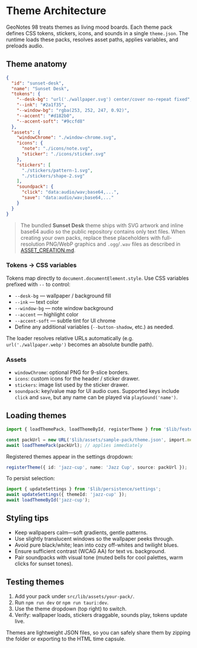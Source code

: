 # Theme Architecture

GeoNotes 98 treats themes as living mood boards. Each theme pack defines CSS tokens, stickers, icons, and sounds in a single `theme.json`. The runtime loads these packs, resolves asset paths, applies variables, and preloads audio.

## Theme anatomy

```json
{
  "id": "sunset-desk",
  "name": "Sunset Desk",
  "tokens": {
    "--desk-bg": "url('./wallpaper.svg') center/cover no-repeat fixed",
    "--ink": "#2a1f35",
    "--window-bg": "rgba(253, 252, 247, 0.92)",
    "--accent": "#d182b0",
    "--accent-soft": "#9ccfd8"
  },
  "assets": {
    "windowChrome": "./window-chrome.svg",
    "icons": {
      "note": "./icons/note.svg",
      "sticker": "./icons/sticker.svg"
    },
    "stickers": [
      "./stickers/pattern-1.svg",
      "./stickers/shape-2.svg"
    ],
    "soundpack": {
      "click": "data:audio/wav;base64,...",
      "save": "data:audio/wav;base64,..."
    }
  }
}
```

> The bundled **Sunset Desk** theme ships with SVG artwork and inline base64 audio so the public repository contains only text files. When creating your own packs, replace these placeholders with full-resolution PNG/WebP graphics and `.ogg`/`.wav` files as described in [ASSET_CREATION.md](ASSET_CREATION.md).

### Tokens → CSS variables

Tokens map directly to `document.documentElement.style`. Use CSS variables prefixed with `--` to control:

- `--desk-bg` — wallpaper / background fill
- `--ink` — text color
- `--window-bg` — note window background
- `--accent` — highlight color
- `--accent-soft` — subtle tint for UI chrome
- Define any additional variables (`--button-shadow`, etc.) as needed.

The loader resolves relative URLs automatically (e.g. `url('./wallpaper.webp')` becomes an absolute bundle path).

### Assets

- `windowChrome`: optional PNG for 9-slice borders.
- `icons`: custom icons for the header / sticker drawer.
- `stickers`: image list used by the sticker drawer.
- `soundpack`: key/value map for UI audio cues. Supported keys include `click` and `save`, but any name can be played via `playSound('name')`.

## Loading themes

```ts
import { loadThemePack, loadThemeById, registerTheme } from '$lib/features/themes';

const packUrl = new URL('$lib/assets/sample-pack/theme.json', import.meta.url).href;
await loadThemePack(packUrl); // applies immediately
```

Registered themes appear in the settings dropdown:

```ts
registerTheme({ id: 'jazz-cup', name: 'Jazz Cup', source: packUrl });
```

To persist selection:

```ts
import { updateSettings } from '$lib/persistence/settings';
await updateSettings({ themeId: 'jazz-cup' });
await loadThemeById('jazz-cup');
```

## Styling tips

- Keep wallpapers calm—soft gradients, gentle patterns.
- Use slightly translucent windows so the wallpaper peeks through.
- Avoid pure black/white; lean into cozy off-whites and twilight blues.
- Ensure sufficient contrast (WCAG AA) for text vs. background.
- Pair soundpacks with visual tone (muted bells for cool palettes, warm clicks for sunset tones).

## Testing themes

1. Add your pack under `src/lib/assets/your-pack/`.
2. Run `npm run dev` or `npm run tauri:dev`.
3. Use the theme dropdown (top right) to switch.
4. Verify: wallpaper loads, stickers draggable, sounds play, tokens update live.

Themes are lightweight JSON files, so you can safely share them by zipping the folder or exporting to the HTML time capsule.
